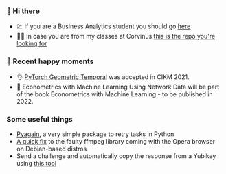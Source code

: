 ### 	:wave: Hi there
- :chart: If you are a Business Analytics student you should go [here](https://github.com/kiss-oliver/ba-pre-session-2021)
- :student: In case you are from my classes at Corvinus [this is the repo you're looking for](https://github.com/BCE-Makromodell-2021/szeminarium)

### :green_heart: Recent happy moments 
- :ok_hand: [PyTorch Geometric Temporal](https://arxiv.org/abs/2104.07788) was accepted in CIKM 2021.
- :hatching_chick: Econometrics with Machine Learning Using Network Data will be part of the book Econometrics with Machine Learning - to be published in 2022.

### Some useful things

- [Pyagain](https://github.com/kiss-oliver/pyagain), a very simple package to retry tasks in Python
- [A quick fix](https://github.com/kiss-oliver/opera_h264) to the faulty ffmpeg library coming with the Opera browser on Debian-based distros
- Send a challenge and automatically copy the response from a Yubikey using [this tool](https://github.com/kiss-oliver/ykchalresp-gnome)
